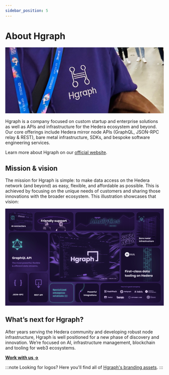 ```yaml
---
sidebar_position: 5
---
```


# About Hgraph

![image](sweater.jpg)

Hgraph is a company focused on custom startup and enterprise solutions as well as APIs and infrastructure for the Hedera ecosystem and beyond. Our core offerings include Hedera mirror node APIs (GraphQL, JSON-RPC relay & REST), bare metal infrastructure, SDKs, and bespoke software engineering services.

Learn more about Hgraph on our [official website](https://hgraph.com).

## Mission & vision

The mission for Hgraph is simple: to make data access on the Hedera network (and beyond) as easy, flexible, and affordable as possible. This is achieved by focusing on the unique needs of customers and sharing those innovations with the broader ecosystem. This illustration showcases that vision:

![image](../../static/img/hgraph_bento_box_V6-comp.png)

## What’s next for Hgraph?

After years serving the Hedera community and developing robust node infrastructure, Hgraph is well positioned for a new phase of discovery and innovation. We’re focused on AI, infrastructure management, blockchain and tooling for web3 ecosystems.

[**Work with us →**](contact)

:::note Looking for logos?
Here you'll find all of [Hgraph's branding assets](/resources/brand).
::: 